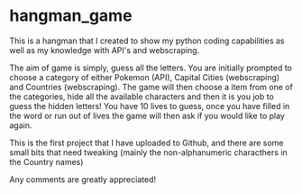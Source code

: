 # hangman_game
This is a hangman that I created to show my python coding capabilities as well as my knowledge with API's and webscraping. 

The aim of game is simply, guess all the letters. You are initially prompted to choose a category of either Pokemon (API), Capital Cities (webscraping) and Countries (webscraping).
The game will then choose a item from one of the categories, hide all the available characters and then it is you job to guess the hidden letters!
You have 10 lives to guess, once you have filled in the word or run out of lives the game will then ask if you would like to play again. 

This is the first project that I have uploaded to Github, and there are some small bits that need tweaking (mainly the non-alphanumeric characthers in the Country names)

Any comments are greatly appreciated!

